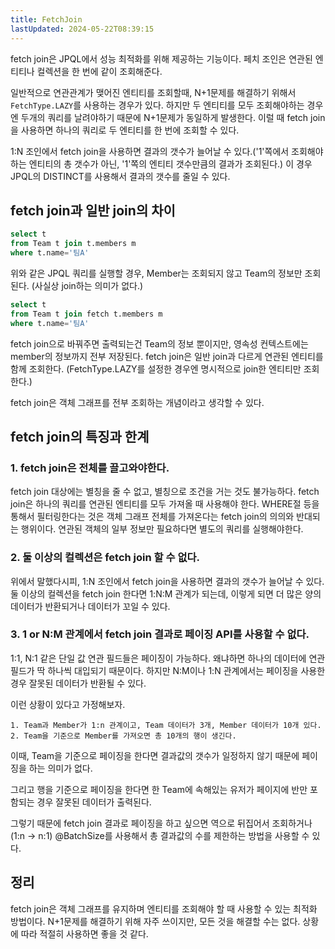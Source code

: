 ```yaml
---
title: FetchJoin
lastUpdated: 2024-05-22T08:39:15
---
```


fetch join은 JPQL에서 성능 최적화를 위해 제공하는 기능이다. 페치 조인은 연관된 엔티티나 컬렉션을 한 번에 같이 조회해준다. 

일반적으로 연관관계가 맺어진 엔티티를 조회할때, N+1문제를 해결하기 위해서 `FetchType.LAZY`를 사용하는 경우가 있다. 하지만 두 엔티티를 모두 조회해야하는 경우엔 두개의 쿼리를 날려야하기 때문에 N+1문제가 동일하게 발생한다. 이럴 때 fetch join을 사용하면 하나의 쿼리로 두 엔티티를 한 번에 조회할 수 있다.

1:N 조인에서 fetch join을 사용하면 결과의 갯수가 늘어날 수 있다.('1'쪽에서 조회해야하는 엔티티의 총 갯수가 아닌, '1'쪽의 엔티티 갯수만큼의 결과가 조회된다.) 이 경우 JPQL의 DISTINCT를 사용해서 결과의 갯수를 줄일 수 있다.

## fetch join과 일반 join의 차이

```sql
select t
from Team t join t.members m
where t.name='팀A'
```

위와 같은 JPQL 쿼리를 실행할 경우, Member는 조회되지 않고 Team의 정보만 조회된다. (사실상 join하는 의미가 없다.)

```sql
select t
from Team t join fetch t.members m
where t.name='팀A'
```

fetch join으로 바꿔주면 출력되는건 Team의 정보 뿐이지만, 영속성 컨텍스트에는 member의 정보까지 전부 저장된다. fetch join은 일반 join과 다르게 연관된 엔티티를 함께 조회한다. (FetchType.LAZY를 설정한 경우엔 명시적으로 join한 엔티티만 조회한다.)

fetch join은 객체 그래프를 전부 조회하는 개념이라고 생각할 수 있다.

## fetch join의 특징과 한계

### 1. fetch join은 전체를 끌고와야한다.
fetch join 대상에는 별칭을 줄 수 없고, 별칭으로 조건을 거는 것도 불가능하다. fetch join은 하나의 쿼리를 연관된 엔티티를 모두 가져올 때 사용해야 한다. WHERE절 등을 통해서 필터링한다는 것은 객체 그래프 전체를 가져온다는 fetch join의 의의와 반대되는 행위이다. 연관된 객체의 일부 정보만 필요하다면 별도의 쿼리를 실행해야한다.

### 2. 둘 이상의 컬렉션은 fetch join 할 수 없다.
위에서 말했다시피, 1:N 조인에서 fetch join을 사용하면 결과의 갯수가 늘어날 수 있다. 둘 이상의 컬렉션을 fetch join 한다면 1:N:M 관계가 되는데, 이렇게 되면 더 많은 양의 데이터가 반환되거나 데이터가 꼬일 수 있다.

### 3. 1 or N:M 관계에서 fetch join 결과로 페이징 API를 사용할 수 없다.
1:1, N:1 같은 단일 값 연관 필드들은 페이징이 가능하다. 왜냐하면 하나의 데이터에 연관 필드가 딱 하나씩 대입되기 때문이다. 하지만 N:M이나 1:N 관계에서는 페이징을 사용한 경우 잘못된 데이터가 반환될 수 있다. 

이런 상황이 있다고 가정해보자.

    1. Team과 Member가 1:n 관계이고, Team 데이터가 3개, Member 데이터가 10개 있다.
    2. Team을 기준으로 Member를 가져오면 총 10개의 행이 생긴다.

이때, Team을 기준으로 페이징을 한다면 결과값의 갯수가 일정하지 않기 때문에 페이징을 하는 의미가 없다.

그리고 행을 기준으로 페이징을 한다면 한 Team에 속해있는 유저가 페이지에 반만 포함되는 경우 잘못된 데이터가 출력된다.

그렇기 때문에 fetch join 결과로 페이징을 하고 싶으면 역으로 뒤집어서 조회하거나(1:n -> n:1) @BatchSize를 사용해서 총 결과값의 수를 제한하는 방법을 사용할 수 있다. 

## 정리
fetch join은 객체 그래프를 유지하며 엔티티를 조회해야 할 때 사용할 수 있는 최적화 방법이다. N+1문제를 해결하기 위해 자주 쓰이지만, 모든 것을 해결할 수는 없다. 상황에 따라 적절히 사용하면 좋을 것 같다.